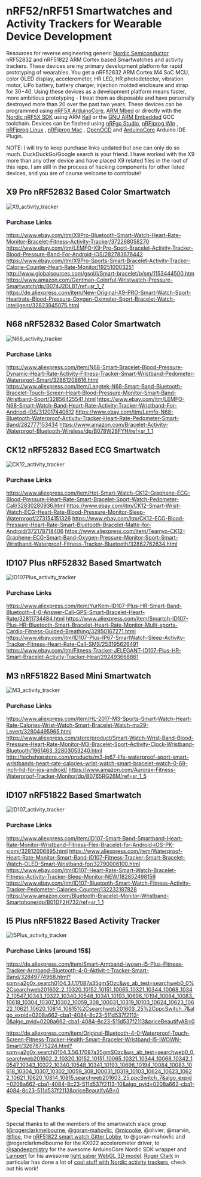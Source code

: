 nRF52/nRF51 Smartwatches and Activity Trackers for Wearable Device Development
=============================

Resources for reverse engineering generic [Nordic Semiconductor](https://www.nordicsemi.com) nRF52832 and nRF51822 ARM Cortex based Smartwatches and activity trackers. These devices are my primary development platform for rapid prototyping of wearables. You get a nRF52832 ARM Cortex M4 SoC MCU, color OLED display, accelerometer, HR LED, HR photodetector, vibration motor, LiPo battery, battery charger, injection molded enclosure and strap for $30-$40. Using these devices as a development platform means faster, more ambitious prototyping - I treat them as disposable and have personally destroyed more than 20 over the past two years. These devices can be programmed using [nRF5X ArduinoCore](https://github.com/sandeepmistry/arduino-nRF5), [ARM Mbed](https://www.mbed.com) or directly with the [Nordic nRF5X SDK](http://developer.nordicsemi.com/nRF5_SDK/doc/) using ARM [Keil](http://www.keil.com/) or the [GNU ARM Embedded](https://launchpad.net/gcc-arm-embedded) GCC toolchain. Devices can be flashed using [nRFgo Studio](https://www.nordicsemi.com/eng/Products/2.4GHz-RF/nRFgo-Studio), [nRFjprog Win](https://www.nordicsemi.com/eng/nordic/Products/nRF52-DK/nRF5x-Command-Line-Tools-Win32/51499) , [nRFjprog Linux](https://www.nordicsemi.com/eng/nordic/Products/nRF51822/nRF5x-Command-Line-Tools-Linux64/51386) , [nRFjprog Mac](https://www.nordicsemi.com/eng/nordic/Products/nRF51822/nRF5x-Command-Line-Tools-OSX/53402) , [OpenOCD](http://openocd.org/) and [ArduinoCore](https://github.com/sandeepmistry/arduino-nRF5) Arduino IDE Plugin.

NOTE: I will try to keep purchase links updated but one can only do so much. DuckDuckGo/Google search is your friend. I have worked with the X9 more than any other device and have placed X9 related files in the root of this repo. I am still in the process of hacking components for other listed devices, and you are of course welcome to contribute!


X9 Pro nRF52832 Based Color Smartwatch 
------------

![X9_activity_tracker](misc/X9_commercial.jpg "X9 Smartwatch commercial image")

### Purchase Links
https://www.ebay.com/itm/X9Pro-Bluetooth-Smart-Watch-Heart-Rate-Monitor-Bracelet-Fitness-Activity-Tracker/372268058270
https://www.ebay.com/itm/LEMFO-X9-Pro-Sport-Bracelet-Activity-Tracker-Blood-Pressure-Band-For-Android-iOS/282783676442
https://www.ebay.com/itm/X9Pro-Sports-Smart-Bracelet-Activity-Tracker-Calorie-Counter-Heart-Rate-Monitor/192510003251
http://www.globalsources.com/gsol/I/Smart-bracelet/p/sm/1153444500.htm
https://www.amazon.com/Gentman-Colorful-Wristwatch-Pressure-Smartwatch/dp/B074J2DLBT/ref=sr_1_7
https://de.aliexpress.com/item/New-Original-X9-PRO-Smart-Watch-Sport-Heartrate-Blood-Pressure-Oxygen-Oximeter-Sport-Bracelet-Watch-intelligent/32823945075.html


N68 nRF52832 Based Color Smartwatch 
------------

![N68_activity_tracker](misc/N68_commercial.jpg "N68 Smartwatch commercial image")

### Purchase Links
https://www.aliexpress.com/item/N68-Smart-Bracelet-Blood-Pressure-Dynamic-Heart-Rate-Activity-Fitness-Tracker-Smart-Wristband-Pedometer-Waterproof-Smart/32861208616.html
https://www.aliexpress.com/item/Langtek-N68-Smart-Band-Bluetooth-Bracelet-Touch-Screen-Heart-Blood-Pressure-Monitor-Smart-Band-Wristband-Sport/32856425541.html
https://www.ebay.com/itm/LEMFO-N68-Smart-Watch-Band-Heart-Rate-Activity-Tracker-Wristband-For-Andriod-iOS/312017440612
https://www.ebay.com/itm/Lemfo-N68-Bluetooth-Waterproof-Activity-Tracker-Heart-Rate-Pedometer-Smart-Band/282777153434
https://www.amazon.com/Bracelet-Activity-Waterproof-Bluetooth-Wireless/dp/B078W28FYH/ref=sr_1_1


CK12 nRF52832 Based ECG Smartwatch 
------------

![CK12_activity_tracker](misc/CK12_commercial.jpg "CK12 Smartwatch commercial image")

### Purchase Links
https://www.aliexpress.com/item/Hot-Smart-Watch-CK12-Graphene-ECG-Blood-Pressure-Heart-Rate-Smart-Bracelet-Sport-Watch-Pedometer-Call/32830280936.html
https://www.ebay.com/itm/CK12-Smart-Wrist-Watch-ECG-Heart-Rate-Blood-Pressure-Monitor-Sleep-Waterproof/273154151326
https://www.ebay.com/itm/CK12-ECG-Blood-Pressure-Heart-Rate-Smart-Bluetooth-Bracelet-Matte-for-Android/372178718406
https://www.aliexpress.com/item/Teamyo-CK12-Graphene-ECG-Smart-Band-Oxygen-Pressure-Monitor-Sport-Smart-Wristband-Waterproof-Fitness-Tracker-Bluetooth/32862762634.html



ID107 Plus nRF52832 Based Smartwatch 
------------

![ID107Plus_activity_tracker](misc/ID107Plus_commercial.jpg "ID107 Plus Smartwatch commercial image")

### Purchase Links
https://www.aliexpress.com/item/YurKem-ID107-Plus-HR-Smart-Band-Bluetooth-4-0-Answer-Call-GPS-Smart-Bracelet-Heart-Rate/32811734484.html
https://www.aliexpress.com/item/Smartch-ID107-Plus-HR-Bluetooth-Smart-Bracelet-Heart-Rate-Monitor-Multi-sports-Cardio-Fitness-Guided-Breathing/32850167271.html
https://www.ebay.com/itm/ID107-Plus-IP67-SmartWatch-Sleep-Activity-Tracker-Fitness-Heart-Rate-Call-SMS/253195626491
https://www.ebay.com/itm/Fitness-Tracker-JELEGANT-ID107-Plus-HR-Smart-Bracelet-Activity-Tracker-Hear/292493668861


M3 nRF51822 Based Mini Smartwatch 
------------

![M3_activity_tracker](misc/M3_commercial.png "M3 Smartwatch commercial image")

### Purchase Links
https://www.aliexpress.com/item/HL-2017-M3-Sports-Smart-Watch-Heart-Rate-Calories-Wrist-Watch-Smart-Bracelet-Watch-ma29-Levert/32804495965.html
https://www.aliexpress.com/store/product/Smart-Watch-Wrist-Band-Blood-Pressure-Heart-Rate-Monitor-M3-Bracelet-Sport-Activity-Clock-Wristband-Bluetooth/1961463_32803053240.html
http://techshopstore.com/products/m3-ip67-life-waterproof-sport-smart-wristbands-heart-rate-calories-wrist-watch-smart-bracelet-watch-0-69-inch-hd-for-ios-android/
https://www.amazon.com/Aurorax-Fitness-Waterproof-Tracker-Monitor/dp/B0765RG26M/ref=sr_1_5


ID107 nRF51822 Based Smartwatch 
------------

![ID107_activity_tracker](misc/ID107_commercial.jpg "ID107 Smartwatch commercial image")

### Purchase Links
https://www.aliexpress.com/item/ID107-Smart-Band-Smartband-Heart-Rate-Monitor-Wristband-Fitness-Flex-Bracelet-for-Android-iOS-PK-xiomi/32812006895.html
https://www.aliexpress.com/item/Waterproof-Heart-Rate-Monitor-Smart-Band-ID107-Fitness-Tracker-Smart-Bracelet-Watch-OLED-Smart-Wristband-for/32790006100.html
https://www.ebay.com/itm/ID107-Heart-Rate-Smart-Watch-Bracelet-Fitness-Activity-Tracker-Sleep-Monitor-NEW/182852498159
https://www.ebay.com/itm/ID107-Bluetooth-Smart-Watch-Fitness-Activity-Tracker-Pedometer-Calories-Counter/132232187828
https://www.amazon.com/Bluetooth-Bracelet-Monitor-Wristband-Smartphone/dp/B01DF2H732/ref=sr_1_1

I5 Plus nRF51822 Based Activity Tracker 
------------
![I5Plus_activity_tracker](/misc/I5Plus_commerical.jpg "I5Plus Activity Tracker commercial image")
### Purchase Links (around 15$)
https://de.aliexpress.com/item/Smart-Armband-iwown-i5-Plus-Fitness-Tracker-Armband-Bluetooth-4-0-Aktivit-t-Tracker-Smart-Band/32849774968.html?spm=a2g0x.search0104.3.1.17087a35gmSOzc&ws_ab_test=searchweb0_0%2Csearchweb201602_2_10320_10152_10151_10065_10321_10344_10068_10342_10547_10343_10322_10340_10548_10341_10193_10696_10194_10084_10083_10618_10304_10307_10302_10059_308_100031_10319_10103_10624_10623_10622_10621_10620_10814_10815%2Csearchweb201603_25%2CppcSwitch_7&algo_expid=0208a662-cba1-4084-8c23-511d537f2113-0&algo_pvid=0208a662-cba1-4084-8c23-511d537f2113&priceBeautifyAB=0

https://de.aliexpress.com/item/Original-Bluetooth-4-0-Waterproof-Touch-Screen-Fitness-Tracker-Health-Smart-Bracelet-Wristband-I5-IWOWN-Smart/32678775224.html?spm=a2g0x.search0104.3.56.17087a35gmSOzc&ws_ab_test=searchweb0_0,searchweb201602_2_10320_10152_10151_10065_10321_10344_10068_10342_10547_10343_10322_10340_10548_10341_10193_10696_10194_10084_10083_10618_10304_10307_10302_10059_308_100031_10319_10103_10624_10623_10622_10621_10620_10814_10815,searchweb201603_25,ppcSwitch_7&algo_expid=0208a662-cba1-4084-8c23-511d537f2113-10&algo_pvid=0208a662-cba1-4084-8c23-511d537f2113&priceBeautifyAB=0


## Special Thanks
Special thanks to all the members of the smartwatch slack group ([@rogerclarkmelbourne](https://github.com/rogerclarkmelbourne), [@goran-mahovlic](https://github.com/goran-mahovlic), [@micooke](https://github.com/micooke), @olivier, @marvin, [@floe](https://github.com/floe), the [nRF51822 smart watch Gitter Lobby](https://gitter.im/nRF51822-Arduino-Mbed-smart-watch/Lobby), to @goran-mahovlic and @rogerclarkmelbourne for the KX022 accelerometer driver, to [@sandeepmistry](https://github.com/sandeepmistry) for the awesome ArduinoCore Nordic SDK wrapper and [Lampert](http://glampert.com/about/) for his awesome [light saber WebGL 3D model](http://glampert.com/2015/06-07/webgl-lightsaber/). [Roger Clark](http://www.rogerclark.net) in particular has done a lot of [cool stuff with Nordic activity trackers](http://www.rogerclark.net/new-nrf52832-based-smart-watch-available/), check out his work!

